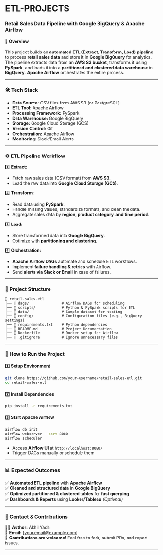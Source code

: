 # ETL-PROJECTS

### **Retail Sales Data Pipeline with Google BigQuery & Apache Airflow**  

#### **📌 Overview**  
This project builds an **automated ETL (Extract, Transform, Load) pipeline** to process **retail sales data** and store it in **Google BigQuery** for analytics. The pipeline extracts data from an **AWS S3 bucket**, transforms it using **PySpark**, and loads it into a **partitioned and clustered data warehouse** in **BigQuery**. **Apache Airflow** orchestrates the entire process.  

---

### **🛠️ Tech Stack**  
- **Data Source:** CSV files from AWS S3 (or PostgreSQL)  
- **ETL Tool:** Apache Airflow  
- **Processing Framework:** PySpark  
- **Data Warehouse:** Google BigQuery  
- **Storage:** Google Cloud Storage (GCS)  
- **Version Control:** Git  
- **Orchestration:** Apache Airflow  
- **Monitoring:** Slack/Email Alerts  

---

### **⚙️ ETL Pipeline Workflow**  

1️⃣ **Extract:**  
- Fetch raw sales data (CSV format) from **AWS S3**.  
- Load the raw data into **Google Cloud Storage (GCS)**.  

2️⃣ **Transform:**  
- Read data using **PySpark**.  
- Handle missing values, standardize formats, and clean the data.  
- Aggregate sales data by **region, product category, and time period**.  

3️⃣ **Load:**  
- Store transformed data into **Google BigQuery**.  
- Optimize with **partitioning and clustering**.  

4️⃣ **Orchestration:**  
- **Apache Airflow DAGs** automate and schedule ETL workflows.  
- Implement **failure handling & retries** with Airflow.  
- Send **alerts via Slack or Email** in case of failures.  

---

### **📂 Project Structure**  
```
📁 retail-sales-etl  
│── 📂 dags/               # Airflow DAGs for scheduling  
│── 📂 scripts/            # Python & PySpark scripts for ETL  
│── 📂 data/               # Sample dataset for testing  
│── 📂 config/             # Configuration files (e.g., BigQuery settings)  
│── 📜 requirements.txt    # Python dependencies  
│── 📜 README.md           # Project Documentation  
│── 📜 Dockerfile          # Docker setup for Airflow  
│── 📜 .gitignore          # Ignore unnecessary files  
```  

---

### **🚀 How to Run the Project**  

#### **1️⃣ Setup Environment**  
```bash
git clone https://github.com/your-username/retail-sales-etl.git
cd retail-sales-etl
```

#### **2️⃣ Install Dependencies**  
```bash
pip install -r requirements.txt
```

#### **3️⃣ Start Apache Airflow**  
```bash
airflow db init  
airflow webserver --port 8080  
airflow scheduler  
```
- Access **Airflow UI** at `http://localhost:8080/`  
- Trigger DAGs manually or schedule them  

---

### **📊 Expected Outcomes**  
✅ **Automated ETL pipeline** with **Apache Airflow**  
✅ **Cleaned and structured data** in **Google BigQuery**  
✅ **Optimized partitioned & clustered tables** for **fast querying**  
✅ **Dashboards & Reports** using **Looker/Tableau** *(Optional)*  

---

### **📩 Contact & Contributions**  
👨‍💻 **Author:** Akhil Yada  
📧 **Email:** [your.email@example.com]  
📌 **Contributions are welcome!** Feel free to fork, submit PRs, and report issues.  

---

